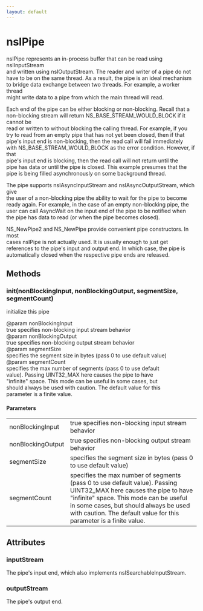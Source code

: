 ```yaml
---
layout: default
---
```


# nsIPipe #
  
nsIPipe represents an in-process buffer that can be read using nsIInputStream  
and written using nsIOutputStream.  The reader and writer of a pipe do not  
have to be on the same thread.  As a result, the pipe is an ideal mechanism  
to bridge data exchange between two threads.  For example, a worker thread  
might write data to a pipe from which the main thread will read.  
  
Each end of the pipe can be either blocking or non-blocking.  Recall that a  
non-blocking stream will return NS_BASE_STREAM_WOULD_BLOCK if it cannot be  
read or written to without blocking the calling thread.  For example, if you  
try to read from an empty pipe that has not yet been closed, then if that  
pipe's input end is non-blocking, then the read call will fail immediately  
with NS_BASE_STREAM_WOULD_BLOCK as the error condition.  However, if that  
pipe's input end is blocking, then the read call will not return until the  
pipe has data or until the pipe is closed.  This example presumes that the  
pipe is being filled asynchronously on some background thread.  
  
The pipe supports nsIAsyncInputStream and nsIAsyncOutputStream, which give  
the user of a non-blocking pipe the ability to wait for the pipe to become  
ready again.  For example, in the case of an empty non-blocking pipe, the  
user can call AsyncWait on the input end of the pipe to be notified when   
the pipe has data to read (or when the pipe becomes closed).  
  
NS_NewPipe2 and NS_NewPipe provide convenient pipe constructors.  In most  
cases nsIPipe is not actually used.  It is usually enough to just get  
references to the pipe's input and output end.  In which case, the pipe is  
automatically closed when the respective pipe ends are released.  
  

## Methods ##

### init(nonBlockingInput, nonBlockingOutput, segmentSize, segmentCount) ###
  
initialize this pipe  
  
@param nonBlockingInput  
       true specifies non-blocking input stream behavior  
@param nonBlockingOutput  
       true specifies non-blocking output stream behavior  
@param segmentSize  
       specifies the segment size in bytes (pass 0 to use default value)  
@param segmentCount  
       specifies the max number of segments (pass 0 to use default  
       value).   Passing UINT32_MAX here causes the pipe to have  
       "infinite" space.  This mode can be useful in some cases, but  
       should always be used with caution.  The default value for this  
       parameter is a finite value.  
  

#### Parameters ####

<table>

<tr>
<td>nonBlockingInput</td>
<td>       true specifies non-blocking input stream behavior  
</td>
</tr>

<tr>
<td>nonBlockingOutput</td>
<td>       true specifies non-blocking output stream behavior  
</td>
</tr>

<tr>
<td>segmentSize</td>
<td>       specifies the segment size in bytes (pass 0 to use default value)  
</td>
</tr>

<tr>
<td>segmentCount</td>
<td>       specifies the max number of segments (pass 0 to use default  
       value).   Passing UINT32_MAX here causes the pipe to have  
       "infinite" space.  This mode can be useful in some cases, but  
       should always be used with caution.  The default value for this  
       parameter is a finite value.  
</td>
</tr>

</table>

## Attributes ##

### inputStream ###
  
The pipe's input end, which also implements nsISearchableInputStream.  
  

### outputStream ###
  
The pipe's output end.  
  
